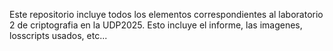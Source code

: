 Este repositorio incluye todos los elementos correspondientes al laboratorio 2 de criptografia en la UDP2025. Esto incluye el informe, las imagenes, losscripts usados, etc...
